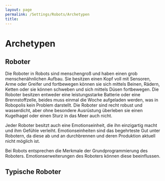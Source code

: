 ```yaml
---
layout: page
permalink: /Settings/Robots/Archetypen
title: 
---
```



# Archetypen


## Roboter

Die Roboter in Robots sind menschengroß und haben einen grob menschenähnlichen Aufbau. Sie besitzen einen Kopf voll mit Sensoren, Arme oder Greifer und fortbewegen können sie sich mittels Beinen, Rädern, Ketten oder sie können schweben und sich mittels Düsen fortbewegen. Die Roboter besitzen entweder eine leistungsstarke Batterie oder eine Brennstoffzelle, beides muss einmal die Woche aufgeladen werden, was in Robopolis kein Problem darstellt. Die Roboter sind recht robust und wasserdicht, aber ohne besondere Ausrüstung überleben sie einen Kugelhagel oder einen Sturz in das Meer auch nicht.

Jeder Roboter besitzt auch eine Emotionseinheit, die ihn einzigartig macht und ihm Gefühle verleiht. Emotionseinheiten sind das begehrteste Gut unter Robotern, da diese ab und an durchbrennen und deren Produktion aktuell nicht möglich ist.

Bei Robots entsprechen die Merkmale der Grundprogrammierung des Roboters. Emotionserweiterungen des Roboters können diese beeinflussen.



## Typische Roboter





